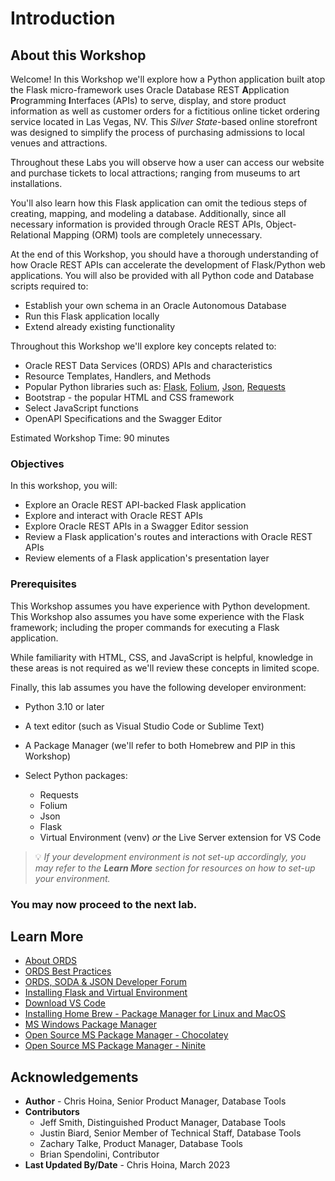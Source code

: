 # Introduction

## About this Workshop

Welcome! In this Workshop we'll explore how a Python application built atop the Flask micro-framework uses Oracle Database REST **A**pplication **P**rogramming **I**nterfaces (APIs) to serve, display, and store product information as well as customer orders for a fictitious online ticket ordering service located in Las Vegas, NV. This *Silver State*-based online storefront was designed to simplify the process of purchasing admissions to local venues and attractions.

Throughout these Labs you will observe how a user can access our website and purchase tickets to local attractions; ranging from museums to art installations.

You'll also learn how this Flask application can omit the tedious steps of creating, mapping, and modeling a database. Additionally, since all necessary information is provided through Oracle REST APIs, Object-Relational Mapping (ORM) tools are completely unnecessary.

At the end of this Workshop, you should have a thorough understanding of how Oracle REST APIs can accelerate the development of Flask/Python web applications. You will also be provided with all Python code and Database scripts required to:

- Establish your own schema in an Oracle Autonomous Database
- Run this Flask application locally
- Extend already existing functionality

Throughout this Workshop we'll explore key concepts related to: 

- Oracle REST Data Services (ORDS) APIs and characteristics
- Resource Templates, Handlers, and Methods 
- Popular Python libraries such as: [Flask](https://flask.palletsprojects.com/en/2.2.x/), [Folium](https://python-visualization.github.io/folium/), [Json](https://docs.python.org/3/library/json.html), [Requests](https://requests.readthedocs.io/en/latest/)
- Bootstrap - the popular HTML and CSS framework
- Select JavaScript functions
- OpenAPI Specifications and the Swagger Editor

Estimated Workshop Time: 90 minutes

### Objectives

In this workshop, you will:

- Explore an Oracle REST API-backed Flask application
- Explore and interact with Oracle REST APIs
- Explore Oracle REST APIs in a Swagger Editor session
- Review a Flask application's routes and interactions with Oracle REST APIs
- Review elements of a Flask application's presentation layer

### Prerequisites

This Workshop assumes you have experience with Python development. This Workshop also assumes you have some experience with the Flask framework; including the proper commands for executing a Flask application.

While familiarity with HTML, CSS, and JavaScript is helpful, knowledge in these areas is not required as we'll review these concepts in limited scope. 

Finally, this lab assumes you have the following developer environment: 

- Python 3.10 or later 
- A text editor (such as Visual Studio Code or Sublime Text)
- A Package Manager (we'll refer to both Homebrew and PIP in this Workshop)
- Select Python packages:

  - Requests 
  - Folium
  - Json
  - Flask 
  - Virtual Environment (venv) *or* the Live Server extension for VS Code 

> 💡 *If your development environment is not set-up accordingly, you may refer to the **Learn More** section for resources on how to set-up your environment.*

### You may now **proceed to the next lab.**

## Learn More

* [About ORDS](https://www.oracle.com/database/technologies/appdev/rest.html)
* [ORDS Best Practices](https://www.oracle.com/database/technologies/appdev/rest/best-practices/)
* [ORDS, SODA & JSON Developer Forum](https://community.oracle.com/tech/developers/categories/oracle_rest_data_services) 
* [Installing Flask and Virtual Environment](https://flask.palletsprojects.com/en/2.2.x/installation/)
* [Download VS Code](https://code.visualstudio.com/download)
* [Installing Home Brew - Package Manager for Linux and MacOS](https://docs.brew.sh/Installation)
* [MS Windows Package Manager](https://docs.microsoft.com/en-us/windows/package-manager/)
* [Open Source MS Package Manager - Chocolatey](https://chocolatey.org/)
* [Open Source MS Package Manager - Ninite](https://ninite.com/)

## Acknowledgements

* **Author** - Chris Hoina, Senior Product Manager, Database Tools
* **Contributors**
  - Jeff Smith, Distinguished Product Manager, Database Tools
  - Justin Biard, Senior Member of Technical Staff, Database Tools
  - Zachary Talke, Product Manager, Database Tools
  - Brian Spendolini, Contributor
* **Last Updated By/Date** - Chris Hoina, March 2023
